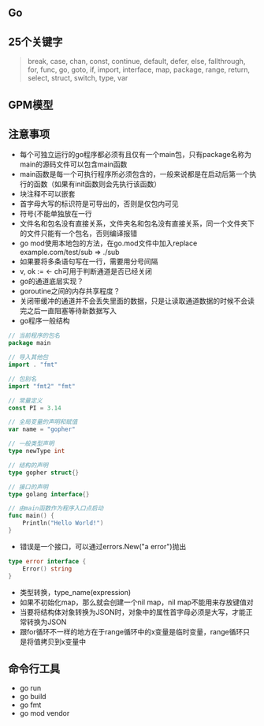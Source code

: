 ## Go

## 25个关键字

> break, case, chan, const, continue, default, defer, else, fallthrough, for, func, go, goto, if, import, interface, 
> map, package, range, return, select, struct, switch, type, var

## GPM模型

## 注意事项
- 每个可独立运行的go程序都必须有且仅有一个main包，只有package名称为main的源码文件可以包含main函数
- main函数是每一个可执行程序所必须包含的，一般来说都是在启动后第一个执行的函数（如果有init函数则会先执行该函数）
- 块注释不可以嵌套
- 首字母大写的标识符是可导出的，否则是仅包内可见
- 符号{不能单独放在一行
- 文件名和包名没有直接关系，文件夹名和包名没有直接关系，同一个文件夹下的文件只能有一个包名，否则编译报错
- go mod使用本地包的方法，在go.mod文件中加入replace example.com/test/sub =\> ./sub
- 如果要将多条语句写在一行，需要用分号间隔
- v, ok := \<- ch可用于判断通道是否已经关闭
- go的通道底层实现？
- goroutine之间的内存共享程度？
- 关闭带缓冲的通道并不会丢失里面的数据，只是让读取通道数据的时候不会读完之后一直阻塞等待新数据写入
- go程序一般结构
```go
// 当前程序的包名
package main

// 导入其他包
import . "fmt"

// 包别名
import "fmt2" "fmt"

// 常量定义
const PI = 3.14

// 全局变量的声明和赋值
var name = "gopher"

// 一般类型声明
type newType int

// 结构的声明
type gopher struct{}

// 接口的声明
type golang interface{}

// 由main函数作为程序入口点启动
func main() {
    Println("Hello World!")
}
```
- 错误是一个接口，可以通过errors.New("a error")抛出
```go
type error interface {
    Error() string
}
```
- 类型转换，type_name(expression)
- 如果不初始化map，那么就会创建一个nil map，nil map不能用来存放键值对
- 当要将结构体对象转换为JSON时，对象中的属性首字母必须是大写，才能正常转换为JSON
- 跟for循环不一样的地方在于range循环中的x变量是临时变量，range循环只是将值拷贝到x变量中

## 命令行工具
- go run
- go build
- go fmt
- go mod vendor
